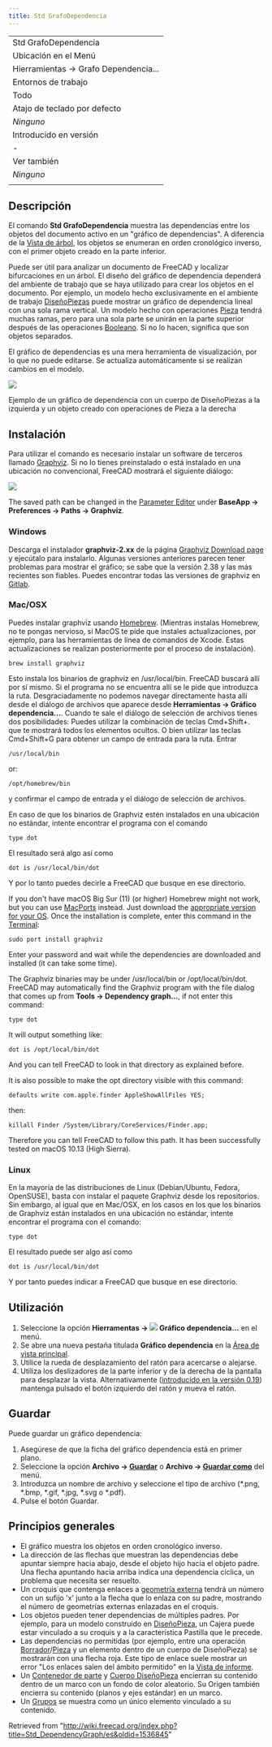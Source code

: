 ```yaml
---
title: Std GrafoDependencia
---
```

|  |
| --- |
| Std GrafoDependencia |
| Ubicación en el Menú |
| Hierramientas → Grafo Dependencia... |
| Entornos de trabajo |
| Todo |
| Atajo de teclado por defecto |
| *Ninguno* |
| Introducido en versión |
| - |
| Ver también |
| *Ninguno* |
|  |

## Descripción

El comando **Std GrafoDependencia** muestra las dependencias entre los objetos del documento activo en un "gráfico de dependencias". A diferencia de la [Vista de árbol](/Tree_view/es "Tree view/es"), los objetos se enumeran en orden cronológico inverso, con el primer objeto creado en la parte inferior.

Puede ser útil para analizar un documento de FreeCAD y localizar bifurcaciones en un árbol. El diseño del gráfico de dependencia dependerá del ambiente de trabajo que se haya utilizado para crear los objetos en el documento. Por ejemplo, un modelo hecho exclusivamente en el ambiente de trabajo [DiseñoPiezas](/PartDesign_Workbench/es "PartDesign Workbench/es") puede mostrar un gráfico de dependencia lineal con una sola rama vertical. Un modelo hecho con operaciones [Pieza](/Part_Workbench/es "Part Workbench/es") tendrá muchas ramas, pero para una sola parte se unirán en la parte superior después de las operaciones [Booleano](/Part_Boolean/es "Part Boolean/es"). Si no lo hacen, significa que son objetos separados.

El gráfico de dependencias es una mera herramienta de visualización, por lo que no puede editarse. Se actualiza automáticamente si se realizan cambios en el modelo.

![](/images/Std_DependencyGraph_example.svg)

Ejemplo de un gráfico de dependencia con un cuerpo de DiseñoPiezas a la izquierda y un objeto creado con operaciones de Pieza a la derecha

## Instalación

Para utilizar el comando es necesario instalar un software de terceros llamado [Graphviz](http://graphviz.org/). Si no lo tienes preinstalado o está instalado en una ubicación no convencional, FreeCAD mostrará el siguiente diálogo:

![](/images/FreeCAD-0.17-missing-Graphviz-error-dialogue.png)

The saved path can be changed in the [Parameter Editor](/Std_DlgParameter "Std DlgParameter") under **BaseApp → Preferences → Paths → Graphviz**.

### Windows

Descarga el instalador **graphviz-2.xx** de la página [Graphviz Download page](https://graphviz.org/download/#windows) y ejecútalo para instalarlo. Algunas versiones anteriores parecen tener problemas para mostrar el gráfico; se sabe que la versión 2.38 y las más recientes son fiables. Puedes encontrar todas las versiones de graphviz en [Gitlab](https://gitlab.com/graphviz/graphviz/-/releases).

### Mac/OSX

Puedes instalar graphviz usando [Homebrew](https://brew.sh/). (Mientras instalas Homebrew, no te pongas nervioso, si MacOS te pide que instales actualizaciones, por ejemplo, para las herramientas de línea de comandos de Xcode. Estas actualizaciones se realizan posteriormente por el proceso de instalación).

```
brew install graphviz

```

Esto instala los binarios de graphviz en /usr/local/bin. FreeCAD buscará allí por sí mismo. Si el programa no se encuentra allí se le pide que introduzca la ruta. Desgraciadamente no podemos navegar directamente hasta allí desde el diálogo de archivos que aparece desde **Herramientas → Gráfico dependencia...**.
Cuando te sale el diálogo de selección de archivos tienes dos posibilidades: Puedes utilizar la combinación de teclas Cmd+Shift+. que te mostrará todos los elementos ocultos. O bien utilizar las teclas Cmd+Shift+G para obtener un campo de entrada para la ruta. Entrar

```
/usr/local/bin

```

or:

```
/opt/homebrew/bin

```

y confirmar el campo de entrada y el diálogo de selección de archivos.

En caso de que los binarios de Graphviz estén instalados en una ubicación no estándar, intente encontrar el programa con el comando

```
type dot

```

El resultado será algo así como

```
dot is /usr/local/bin/dot

```

Y por lo tanto puedes decirle a FreeCAD que busque en ese directorio.

If you don't have macOS Big Sur (11) (or higher) Homebrew might not work, but you can use [MacPorts](https://www.macports.org/index.php) instead. Just download the [appropriate version for your OS](https://www.macports.org/install.php). Once the installation is complete, enter this command in the [Terminal](https://en.wikipedia.org/wiki/Terminal_(macOS)):

```
sudo port install graphviz

```

Enter your password and wait while the dependencies are downloaded and installed (it can take some time).

The Graphviz binaries may be under /usr/local/bin or /opt/local/bin/dot. FreeCAD may automatically find the Graphviz program with the file dialog that comes up from **Tools → Dependency graph...**, if not enter this command:

```
type dot

```

It will output something like:

```
dot is /opt/local/bin/dot

```

And you can tell FreeCAD to look in that directory as explained before.

It is also possible to make the opt directory visible with this command:

```
defaults write com.apple.finder AppleShowAllFiles YES;

```

then:

```
killall Finder /System/Library/CoreServices/Finder.app;

```

Therefore you can tell FreeCAD to follow this path. It has been successfully tested on macOS 10.13 (High Sierra).

### Linux

En la mayoría de las distribuciones de Linux (Debian/Ubuntu, Fedora, OpenSUSE), basta con instalar el paquete Graphviz desde los repositorios. Sin embargo, al igual que en Mac/OSX, en los casos en los que los binarios de Graphviz están instalados en una ubicación no estándar, intente encontrar el programa con el comando:

```
type dot

```

El resultado puede ser algo así como

```
dot is /usr/local/bin/dot

```

Y por tanto puedes indicar a FreeCAD que busque en ese directorio.

## Utilización

1. Seleccione la opción **Hierramentas → ![](/images/Std_DependencyGraph.svg) Gráfico dependencia...** en el menú.
2. Se abre una nueva pestaña titulada **Gráfico dependencia** en la [Área de vista principal](/Main_view_area/es "Main view area/es").
3. Utilice la rueda de desplazamiento del ratón para acercarse o alejarse.
4. Utiliza los deslizadores de la parte inferior y de la derecha de la pantalla para desplazar la vista. Alternativamente ([introducido en la versión 0.19](/Release_notes_0.19/es "Release notes 0.19/es")) mantenga pulsado el botón izquierdo del ratón y mueva el ratón.

## Guardar

Puede guardar un gráfico dependencia:

1. Asegúrese de que la ficha del gráfico dependencia está en primer plano.
2. Seleccione la opción **Archivo → [Guardar](/Std_Save/es "Std Save/es")** o **Archivo → [Guardar como](/Std_SaveAs "Std SaveAs")** del menú.
3. Introduzca un nombre de archivo y seleccione el tipo de archivo (\*.png, \*.bmp, \*.gif, \*.jpg, \*.svg o \*.pdf).
4. Pulse el botón Guardar.

## Principios generales

* El gráfico muestra los objetos en orden cronológico inverso.
* La dirección de las flechas que muestran las dependencias debe apuntar siempre hacia abajo, desde el objeto hijo hacia el objeto padre. Una flecha apuntando hacia arriba indica una dependencia cíclica, un problema que necesita ser resuelto.
* Un croquis que contenga enlaces a [geometría externa](/Sketcher_External/es "Sketcher External/es") tendrá un número con un sufijo 'x' junto a la flecha que lo enlaza con su padre, mostrando el número de geometrías externas enlazadas en el croquis.
* Los objetos pueden tener dependencias de múltiples padres. Por ejemplo, para un modelo construido en [DiseñoPieza](/PartDesign_Workbench/es "PartDesign Workbench/es"), un Cajera puede estar vinculado a su croquis y a la característica Pastilla que le precede.
* Las dependencias no permitidas (por ejemplo, entre una operación [Borrador](/Draft_Workbench/es "Draft Workbench/es")/[Pieza](/Part_Workbench/es "Part Workbench/es") y un elemento dentro de un cuerpo de DiseñoPieza) se mostrarán con una flecha roja. Este tipo de enlace suele mostrar un error "Los enlaces salen del ámbito permitido" en la [Vista de informe](/Report_view/es "Report view/es").
* Un [Contenedor de parte](/Std_Part/es "Std Part/es") y [Cuerpo DiseñoPieza](/PartDesign_Body/es "PartDesign Body/es") encierran su contenido dentro de un marco con un fondo de color aleatorio. Su Origen también encierra su contenido (planos y ejes estándar) en un marco.
* Un [Grupos](/Std_Group/es "Std Group/es") se muestra como un único elemento vinculado a su contenido.

Retrieved from "<http://wiki.freecad.org/index.php?title=Std_DependencyGraph/es&oldid=1536845>"